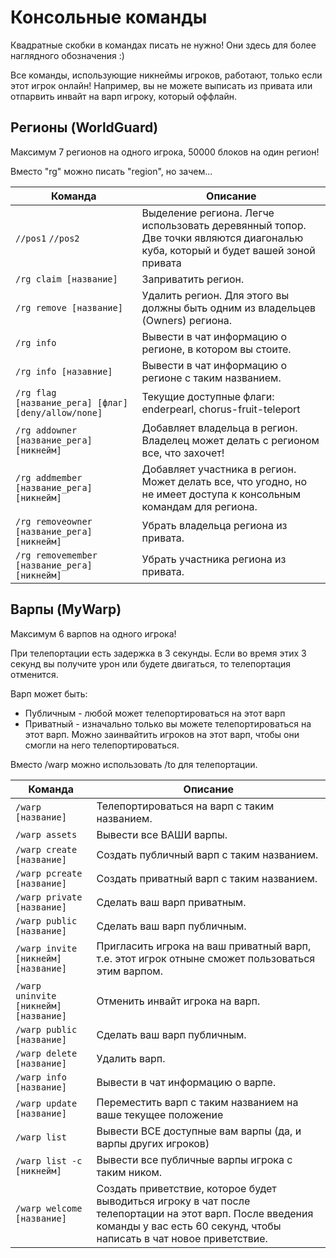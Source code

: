 # Консольные команды

Квадратные скобки в командах писать не нужно! Они здесь для более наглядного обозначения :)


Все команды, использующие никнеймы игроков, работают, только если этот игрок онлайн! Например, вы не можете выписать из привата или отпарвить инвайт на варп игроку, который оффлайн.

## Регионы (WorldGuard)

Максимум 7 регионов на одного игрока, 50000 блоков на один регион!


Вместо "rg" можно писать "region", но зачем...

| <b>Команда</b> | <b>Описание</b> |
| ---- | ---- |
| `//pos1` `//pos2` | Выделение региона. Легче использовать деревянный топор. Две точки являются диагональю куба, который и будет вашей зоной привата |
| `/rg claim [название]` | Заприватить регион. |
| `/rg remove [название]` | Удалить регион. Для этого вы должны быть одним из владельцев (Owners) региона. |
| `/rg info` | Вывести в чат информацию о регионе, в котором вы стоите. |
| `/rg info [назавние]` | Вывести в чат информацию о регионе с таким названием. |
| `/rg flag [название_рега] [флаг] [deny/allow/none]` | Текущие доступные флаги: enderpearl, chorus-fruit-teleport |
| `/rg addowner [название_рега] [никнейм]` | Добавляет владельца в регион. Владелец может делать с регионом все, что захочет! |
| `/rg addmember [название_рега] [никнейм]` | Добавляет участника в регион. Может делать все, что угодно, но не имеет доступа к консольным командам для региона. |
| `/rg removeowner [название_рега] [никнейм]` | Убрать владельца региона из привата. |
| `/rg removemember [название_рега] [никнейм]` | Убрать участника региона из привата. |

## Варпы (MyWarp)

Максимум 6 варпов на одного игрока!


При телепортации есть задержка в 3 секунды. Если во время этих 3 секунд вы получите урон или будете двигаться, то телепортация отменится.


Варп может быть: 
- Публичным - любой может телепортироваться на этот варп
- Приватный - изначально только вы можете телепортироваться на этот варп. Можно заинвайтить игроков на этот варп, чтобы они смогли на него телепортироваться.


Вместо /warp можно использовать /to для телепортации.

| <b>Команда</b> | <b>Описание</b> |
| ---- | ---- |
| `/warp [название]` | Телепортироваться на варп с таким названием. |
| `/warp assets` | Вывести все ВАШИ варпы. |
| `/warp create [название]` | Создать публичный варп с таким названием. |
| `/warp pcreate [название]` | Создать приватный варп с таким названием. |
| `/warp private [название]` | Сделать ваш варп приватным. |
| `/warp public [название]` | Сделать ваш варп публичным. |
| `/warp invite [никнейм] [название]` | Пригласить игрока на ваш приватный варп, т.е. этот игрок отныне сможет пользоваться этим варпом. |
| `/warp uninvite [никнейм] [название]` | Отменить инвайт игрока на варп. |
| `/warp public [название]` | Сделать ваш варп публичным. |
| `/warp delete [название]` | Удалить варп. |
| `/warp info [название]` | Вывести в чат информацию о варпе. |
| `/warp update [название]` | Переместить варп с таким названием на ваше текущее положение |
| `/warp list` | Вывести ВСЕ доступные вам варпы (да, и варпы других игроков) |
| `/warp list -c [никнейм]` | Вывести все публичные варпы игрока с таким ником. |
| `/warp welcome [название]` | Создать приветствие, которое будет выводиться игроку в чат после телепортации на этот варп. После введения команды у вас есть 60 секунд, чтобы написать в чат новое приветствие. |

